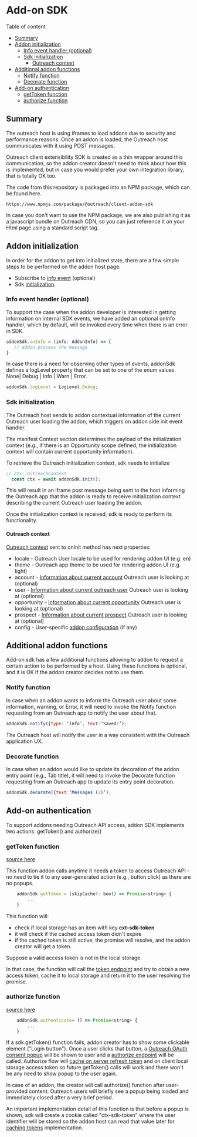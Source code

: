 <!-- omit in toc -->
# Add-on SDK

Table of content

- [Summary](#summary)
- [Addon initialization](#addon-initialization)
  - [Info event handler (optional)](#info-event-handler-optional)
  - [Sdk initialization](#sdk-initialization)
    - [Outreach context](#outreach-context)
- [Additional addon functions](#additional-addon-functions)
  - [Notify function](#notify-function)
  - [Decorate function](#decorate-function)
- [Add-on authentication](#add-on-authentication)
  - [getToken function](#gettoken-function)
  - [authorize function](#authorize-function)

## Summary

The outreach host is using iframes to load addons due to security and performance reasons. Once an addon is loaded, the Outreach host communicates with it using POST messages.

Outreach client extensibility SDK is created as a thin wrapper around this communication, so the addon creator doesn't need to think about how this is implemented, but in case you would prefer your own integration library, that is totally OK too.

The code from this repository is packaged into an NPM package, which can be found here.

```http
https://www.npmjs.com/package/@outreach/client-addon-sdk
```

In case you don't want to use the NPM package, we are also publishing it as a javascript bundle on Outreach CDN, so you can just reference it on your Html page using a standard script tag.

## Addon initialization

In order for the addon to get into initialized state, there are a few simple steps to be performed on the addon host page:

- Subscribe to [info event](#info-event-handler-optional) (optional)
- Sdk [initialization](#sdk-initialization).

### Info event handler (optional)

To support the case when the addon developer is interested in getting information on internal SDK events, we have added an optional onInfo handler, which by default, will be invoked every time when there is an error in SDK.

 ```javascript
addonSdk.onInfo = (info: AddonInfo) => {
    // addon process the message
}
```

In case there is a need for observing other types of events, addonSdk defines a logLevel property that can be set to one of the enum values.
None| Debug  | Info | Warn | Error.

```javascript
addonSdk.logLevel = LogLevel.Debug;
```

### Sdk initialization

The Outreach host sends to addon contextual information of the current Outreach user loading the addon, which triggers on addon side init event handler.

The manifest Context section determines the payload of the initialization context (e.g., if there is an Opportunity scope defined, the initialization context will contain current opportunity information).

To retrieve the Outreach initialization context, sdk needs to initialize

```javascript
// ctx: OutreachContext
  const ctx = await addonSdk.init(); 

```

This will result in an iframe post message being sent to the host informing the Outreach app that the addon is ready to receive initialization context describing the current Outreach user loading the addon.

Once the initialization context is received, sdk is ready to perform its functionality.

#### Outreach context

[Outreach context](https://github.com/getoutreach/clientxtsdk/blob/master/src/context/OutreachContext.ts) sent to onInit method has next properties:

- locale - Outreach User locale to be used for rendering addon UI (e.g. en)
- theme - Outreach app theme to be used for rendering addon UI (e.g. light)
- account - [Information about current account](https://github.com/getoutreach/clientxtsdk/blob/master/src/context/AccountContext.ts) Outreach user is looking at (optional)
- user - [Information about current outreach user](https://github.com/getoutreach/clientxtsdk/blob/master/src/context/UserContext.ts) Outreach user is looking at (optional)
- opportunity - [Information about current opportunity](https://github.com/getoutreach/clientxtsdk/blob/master/src/context/OpportunityContext.ts) Outreach user is looking at (optional)
- prospect - [Information about current prospect](https://github.com/getoutreach/clientxtsdk/blob/master/src/context/ProspectContext.ts) Outreach user is looking at (optional)
- config - User-specific [addon configuration](configuration.md#) (if any)

## Additional addon functions

Add-on sdk has a few additional functions allowing to addon to request a certain action to be performed by a host. Using these functions is optional, and it is OK if the addon creator decides not to use them.

### Notify function

In case when an addon wants to inform the Outreach user about some information, warning, or Error, it will need to invoke the Notify function requesting from an Outreach app to notify the user about that.

```javascript
addonSdk.notify({type: ‘info’, text:’Saved!’);
```

The Outreach host will notify the user in a way consistent with the Outreach application UX.

### Decorate function

In case when an addon would like to update its decoration of the addon entry point (e.g., Tab title), it will need to invoke the Decorate function requesting from an Outreach app to update its entry point decoration.

```javascript
addonSdk.decorate({text:’Messages (2)’);
```

## Add-on authentication

To support addons needing Outreach API access, addon SDK implements two actions: getToken() and authorize()

### getToken function

[source here](https://github.com/getoutreach/clientxtsdk/blob/master/src/index.ts#L254)

This function addon calls anytime it needs a token to access Outreach API - no need to tie it to any user-generated action (e.g., button click) as there are no popups.

```javascript
    addonSdk.getToken = (skipCache?: bool) => Promise<string> {
        ...
    }
```

This function will:

- check if local storage has an item with key **cxt-sdk-token**
- it will check if the cached access token didn't expire
- if the cached token is still active, the promise will resolve, and the addon creator will get a token.

Suppose a valid access token is not in the local storage.

In that case, the function will call the [token endpoint](outreach-api.md#token-endpoint) and try to obtain a new access token, cache it to local storage and return it to the user resolving the promise.

### authorize function

[source here](https://github.com/getoutreach/clientxtsdk/blob/master/src/index.ts#L211)

```javascript
    addonSdk.authenticate= () => Promise<string> {
        ...
    }
```

If a sdk.getToken() function fails, addon creator has to show some clickable element ("Login button"). Once a user clicks that button, a [Outreach OAuth consent popup](outreach-api.md#outreach-api-consent) will be shown to user and a [authorize endpoint](outreach-api.md##authorization-endpoint) will be called. Authorize flow will [cache on server refresh token](outreach-api.md#caching-the-tokens) and on client local storage access token so future getToken() calls will work and there won't be any need to show popup to the user again.

In case of an addon, the creator will call authorize() function after user-provided content. Outreach users will briefly see a popup being loaded and immediately closed after a very brief period.

An important implementation detail of this function is that before a popup is shown, sdk will create a cookie called "ctx-sdk-token" where the user identifier will be stored so the addon host can read that value later for [caching tokens](outreach-api.md#caching-the-tokens) implementation.

